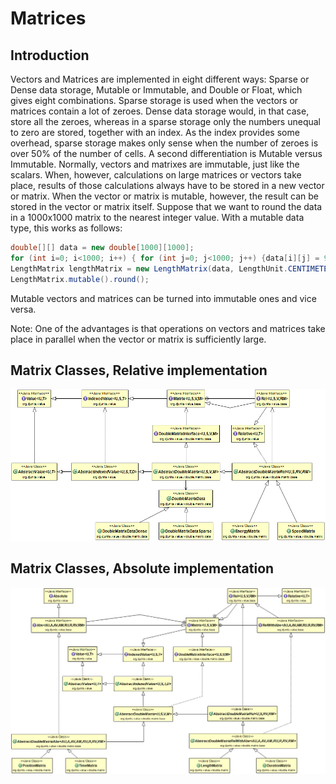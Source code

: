# Matrices

## Introduction

Vectors and Matrices are implemented in eight different ways: Sparse or Dense data storage, Mutable or Immutable, and Double or Float, which gives eight combinations. Sparse storage is used when the vectors or matrices contain a lot of zeroes. Dense data storage would, in that case, store all the zeroes, whereas in a sparse storage only the numbers unequal to zero are stored, together with an index. As the index provides some overhead, sparse storage makes only sense when the number of zeroes is over 50% of the number of cells. A second differentiation is Mutable versus Immutable. Normally, vectors and matrixes are immutable, just like the scalars. When, however, calculations on large matrices or vectors take place, results of those calculations always have to be stored in a new vector or matrix. When the vector or matrix is mutable, however, the result can be stored in the vector or matrix itself. Suppose that we want to round the data in a 1000x1000 matrix to the nearest integer value. With a mutable data type, this works as follows:

```java
double[][] data = new double[1000][1000];
for (int i=0; i<1000; i++) { for (int j=0; j<1000; j++) {data[i][j] = 9*i + 2*j * 0.364; }}
LengthMatrix lengthMatrix = new LengthMatrix(data, LengthUnit.CENTIMETER, StorageType.DENSE);
LengthMatrix.mutable().round();
```

Mutable vectors and matrices can be turned into immutable ones and vice versa.

Note: One of the advantages is that operations on vectors and matrices take place in parallel when the vector or matrix is sufficiently large.


## Matrix Classes, Relative implementation

![](images/double-matrix-rel.png)


## Matrix Classes, Absolute implementation

![](images/double-matrix-abs.png)
